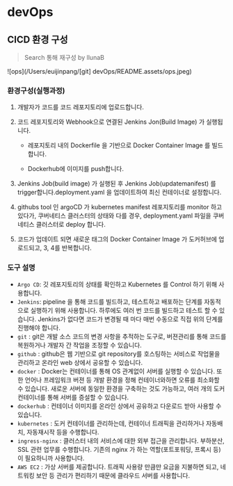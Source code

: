 # devOps



## CICD 환경 구성

> Search 통해 재구성 by llunaB

![ops](/Users/euijinpang/[git] devOps/README.assets/ops.jpeg)



### 환경구성(실행과정)

1. 개발자가 코드를 코드 레포지토리에 업로드합니다.

2. 코드 레포지토리와 Webhook으로 연결된 Jenkins Jon(Build Image) 가 실행됩니다.

   - 레포지토리 내의 Dockerfile 을 기반으로 Docker Container Image 를 빌드합니다.

   - Dockerhub에 이미지를 push합니다.

3. Jenkins Job(build image) 가 실행된 후 Jenkins Job(updatemanifest) 를 trigger합니다.deployment.yaml 을 업데이트하여 최신 컨테이너로 설정합니다.

4. githubs tool 인 argoCD  가 kubernetes manifest 레포지토리를 monitor 하고 있다가, 쿠버네티스 클러스터의 상태와 다를 경우, deployment.yaml 파일을 쿠버네티스 클러스터로 deploy 합니다.

5. 코드가 업데이트 되면 새로운 태그의 Docker Container Image 가 도커허브에 업로드되고, 3, 4를 반복합니다.



### 도구 설명

- `Argo CD`: 깃 레포지토리의 상태를 확인하고 Kubernetes 를 Control 하기 위해 사용합니다.
- `Jenkins`: pipeline 을 통해 코드를 빌드하고, 테스트하고 배포하는 단계를 자동적으로 실행하기 위해 사용합니다. 하루에도 여러 번 코드를 빌드하고 테스트 할 수 있습니다. Jenkins가 없다면 코드가 변경될 때 마다 매번 수동으로 직접 위의 단계를 진행해야 합니다. 
- `git` : git은 개발 소스 코드의 변경 사항을 추적하는 도구로, 버젼관리를 통해 코드를 복원하거나 개발자 간 작업을 조정할 수 있습니다.
- `github` : github은 웹 기반으로 git repository를 호스팅하는 서비스로 작업물을 관리하고 온라인 web 상에서 공유할 수 있습니다.
- `docker` : Docker는 컨테이너를 통해 OS 관계없이 서버를 실행할 수 있습니다. 또한 언어나 프레임워크 버젼 등 개발 환경을 정해 컨테이너와하면 오류를 최소화할 수 있습니다. 새로운 서버에 동일한 환경을 구축하는 것도 가능하고, 여러 개의 도커 컨테이너를 통해 서버를 증설할 수 있습니다.
- `dockerhub` : 컨테이너 이미지를 온라인 상에서 공유하고 다운로드 받아 사용할 수 있습니다.
- `kubernetes` : 도커 컨테이너를 관리하는데, 컨테이너 트래픽을 관리하거나 자동배치, 자동재시작 등을 수행합니다.
- `ingress-nginx` : 클러스터 내의 서비스에 대한 외부 접근을 관리합니다. 부하분산, SSL 관련 업무를 수행합니다. 기존의 nginx 가 하는 역할(포트포워딩, 프록시 등) 이 필요하니까 사용합니다.
- `AWS EC2` : 가상 서버를 제공합니다. 트래픽 사용량 만큼만 요금을 지불하면 되고, 네트워킹 보안 등 관리가 편리하기 때문에 클라우드 서버를 사용합니다.